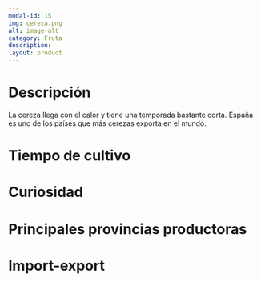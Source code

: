 ```yaml
---
modal-id: 15
img: cereza.png
alt: image-alt
category: Fruta
description:
layout: product
---
```


# Descripción
La cereza llega con el calor y tiene una temporada bastante corta. España es uno de los países que más cerezas exporta en el mundo.

# Tiempo de cultivo

# Curiosidad

# Principales provincias productoras
<div class="chart"></div>

# Import-export
<svg class="import-export" width="600" height="350"></svg>
